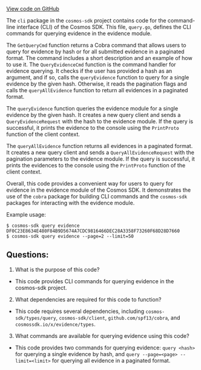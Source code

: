 [View code on GitHub](https://github.com/cosmos/cosmos-sdk/blob/main/x/evidence/client/cli/query.go)

The `cli` package in the `cosmos-sdk` project contains code for the command-line interface (CLI) of the Cosmos SDK. This file, `query.go`, defines the CLI commands for querying evidence in the evidence module. 

The `GetQueryCmd` function returns a Cobra command that allows users to query for evidence by hash or for all submitted evidence in a paginated format. The command includes a short description and an example of how to use it. The `QueryEvidenceCmd` function is the command handler for evidence querying. It checks if the user has provided a hash as an argument, and if so, calls the `queryEvidence` function to query for a single evidence by the given hash. Otherwise, it reads the pagination flags and calls the `queryAllEvidence` function to return all evidences in a paginated format. 

The `queryEvidence` function queries the evidence module for a single evidence by the given hash. It creates a new query client and sends a `QueryEvidenceRequest` with the hash to the evidence module. If the query is successful, it prints the evidence to the console using the `PrintProto` function of the client context. 

The `queryAllEvidence` function returns all evidences in a paginated format. It creates a new query client and sends a `QueryAllEvidenceRequest` with the pagination parameters to the evidence module. If the query is successful, it prints the evidences to the console using the `PrintProto` function of the client context. 

Overall, this code provides a convenient way for users to query for evidence in the evidence module of the Cosmos SDK. It demonstrates the use of the `cobra` package for building CLI commands and the `cosmos-sdk` packages for interacting with the evidence module. 

Example usage:
```
$ cosmos-sdk query evidence DF0C23E8634E480F84B9D5674A7CDC9816466DEC28A3358F73260F68D28D7660
$ cosmos-sdk query evidence --page=2 --limit=50
```
## Questions: 
 1. What is the purpose of this code?
- This code provides CLI commands for querying evidence in the cosmos-sdk project.

2. What dependencies are required for this code to function?
- This code requires several dependencies, including `cosmos-sdk/types/query`, `cosmos-sdk/client`, `github.com/spf13/cobra`, and `cosmossdk.io/x/evidence/types`.

3. What commands are available for querying evidence using this code?
- This code provides two commands for querying evidence: `query <hash>` for querying a single evidence by hash, and `query --page=<page> --limit=<limit>` for querying all evidence in a paginated format.